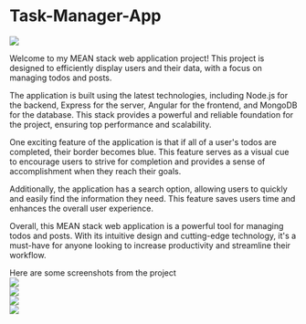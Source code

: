 # Task-Manager-App
 <img src="https://user-images.githubusercontent.com/129841851/230585486-16aaff39-b1d2-47ab-b53e-668cdbfea73a.png"><br/>
 
Welcome to my MEAN stack web application project!
This project is designed to efficiently display users and their data, with a focus on managing todos and posts.

The application is built using the latest technologies, including Node.js for the backend, Express for the server, Angular for the frontend, and MongoDB for the database.
This stack provides a powerful and reliable foundation for the project, ensuring top performance and scalability.

One exciting feature of the application is that if all of a user's todos are completed, their border becomes blue.
This feature serves as a visual cue to encourage users to strive for completion and provides a sense of accomplishment when they reach their goals.

Additionally, the application has a search option, allowing users to quickly and easily find the information they need. This feature saves users time and enhances the overall user experience.

Overall, this MEAN stack web application is a powerful tool for managing todos and posts. With its intuitive design and cutting-edge technology, it's a must-have for anyone looking to increase productivity and streamline their workflow.

Here are some screenshots from the project <br/>
<img src="https://user-images.githubusercontent.com/129841851/230610275-0f5db793-4bef-4725-ac6b-511ac6f9524d.png"><br/>
<img src="https://user-images.githubusercontent.com/129841851/230613126-98612ee1-c865-4145-b681-e6d7a7a67d1f.png"><br/>
<img src="https://user-images.githubusercontent.com/129841851/230613359-aed962e1-de25-4010-9f56-5bee655af3ee.png"><br/>
<img src="https://user-images.githubusercontent.com/129841851/230613938-d752ed33-8539-43a0-8705-45548c2178bf.png"><br/>




